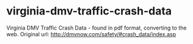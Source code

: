 virginia-dmv-traffic-crash-data
===============================

Virginia DMV Traffic Crash Data - found in pdf format, converting to the web. Original url: http://dmvnow.com/safety/#crash_data/index.asp
